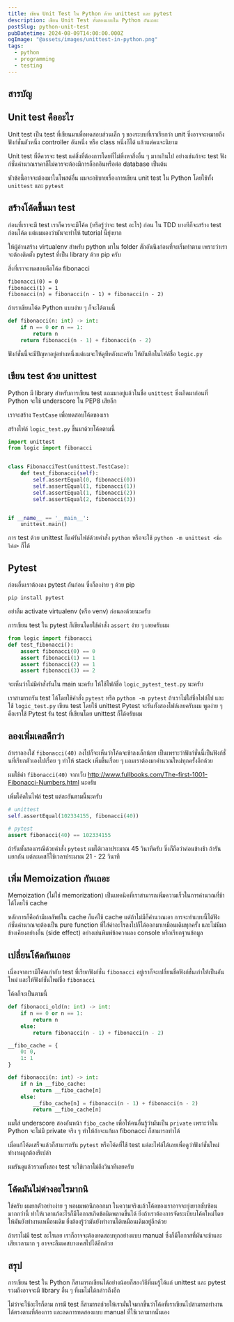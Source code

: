 ```yaml
---
title: เขียน Unit Test ใน Python ด้วย unittest และ pytest
description: เขียน Unit Test ทั้งสองแบบใน Python กันเถอะ
postSlug: python-unit-test
pubDatetime: 2024-08-09T14:00:00.000Z
ogImage: "@assets/images/unittest-in-python.png"
tags:
  - python
  - programming
  - testing
---
```


## สารบัญ

## Unit test คืออะไร

Unit test เป็น test ที่เขียนมาเพื่อทดสอบส่วนเล็ก ๆ ของระบบที่เราเรียกว่า unit ซึ่งอาจจะหมายถึงฟังก์ชั่นตัวหนึ่ง controller อันหนึ่ง หรือ class หนึ่งก็ได้ แล้วแต่คนจะนิยาม

Unit test ที่ดีควรจะ test แค่สิ่งที่ต้องการโดยที่ไม่พึ่งหาสิ่งอื่น ๆ มากเกินไป อย่างเช่นถ้าจะ test ฟังก์ชั่นคำนวณราคาก็ไม่ควรจะต้องมีการล็อกอินหรือต่อ database เป็นต้น

หัวข้อนี้อาจจะต้องมาในโพสต์อื่น ผมจะอธิบายเรื่องการเขียน unit test ใน Python โดยใช้ทั้ง
`unittest` และ `pytest`

## สร้างโค้ดขึ้นมา test

ก่อนที่เราจะมี test เราก็ควรจะมีโค้ด (หรือรู้ว่าจะ test อะไร) ก่อน ใน TDD บางทีก็จะสร้าง test ก่อนโค้ด แต่ผมมองว่ามันจะทำให้ tutorial นี้ยุ่งยาก

ให้ผู้อ่านสร้าง virtualenv สำหรับ python มาใน folder สักอันนึงก่อนที่จะเริ่มทำตาม เพราะว่าเราจะต้องติดตั้ง pytest ที่เป็น library ด้วย pip ครับ

สิ่งที่เราจะทดสอบคือโค้ด fibonacci

```md
fibonacci(0) = 0
fibonacci(1) = 1
fibonacci(n) = fibonacci(n - 1) + fibonacci(n - 2)
```

ถ้าเราเขียนโค้ด Python แบบง่าย ๆ ก็จะได้ตามนี้

```python
def fibonacci(n: int) -> int:
    if n == 0 or n == 1:
        return n
    return fibonacci(n - 1) + fibonacci(n - 2)
```

ฟังก์ชั่นนี้จะมีปัญหาอยู่อย่างหนึ่งแต่ผมจะให้ดูทีหลังนะครับ ให้บันทึกในไฟล์ชื่อ `logic.py`

## เขียน test ด้วย unittest

Python มี library สำหรับการเขียน test แถมมาอยู่แล้วในชื่อ `unittest` ซึ่งเกิดมาก่อนที่ Python จะใช้ underscore ใน PEP8 เสียอีก

เราจะสร้าง `TestCase` เพื่อทดสอบโค้ดของเรา

สร้างไฟล์ `logic_test.py` ขึ้นมาด้วยโค้ดตามนี้

```python
import unittest
from logic import fibonacci


class FibonacciTest(unittest.TestCase):
    def test_fibonacci(self):
        self.assertEqual(0, fibonacci(0))
        self.assertEqual(1, fibonacci(1))
        self.assertEqual(1, fibonacci(2))
        self.assertEqual(2, fibonacci(3))


if __name__ == '__main__':
    unittest.main()
```

การ test ด้วย unittest ก็แค่รันไฟล์ด้วยคำสั่ง `python` หรือจะใช้ `python -m unittest <ชื่อไฟล์>` ก็ได้

## Pytest

ก่อนอื่นเราต้องลง pytest กันก่อน ซึ่งก็ลงง่าย ๆ ด้วย pip

```sh
pip install pytest
```

อย่าลืม activate virtualenv (หรือ venv) ก่อนลงด้วยนะครับ

การเขียน test ใน pytest ก็เขียนโดยใช้คำสั่ง `assert` ง่าย ๆ เลยครับผม

```python
from logic import fibonacci
def test_fibonacci():
    assert fibonacci(0) == 0
    assert fibonacci(1) == 1
    assert fibonacci(2) == 1
    assert fibonacci(3) == 2
```

จะเห็นว่าไม่มีคำสั่งรันใน main นะครับ ให้ใช้ไฟล์ชื่อ `logic_pytest_test.py` นะครับ

เราสามารถรัน test ได้โดยใช้คำสั่ง `pytest` หรือ `python -m pytest` ถ้าเราไม่ใส่ชื่อไฟล์ไป และใช้ `logic_test.py` เขียน test โดยใช้ unittest Pytest จะรันทั้งสองไฟล์เลยครับผม พูดง่าย ๆ คือเราใช้ Pytest รัน test ที่เขียนโดย unittest ก็ได้ครับผม

## ลองเพิ่มเคสดีกว่า

ถ้าเราลองใส่ `fibonacci(40)` ลงไปก็จะเห็นว่าโค้ดจะช้าลงเล็กน้อย เป็นเพราะว่าฟังก์ชั่นนี้เป็นฟังก์ชั่นที่เรียกตัวเองไปเรื่อย ๆ ทำให้ stack เพิ่มขึ้นเรื่อย ๆ แถมเราต้องมาคำนวณใหม่ทุกครั้งอีกด้วย

ผมใช้ค่า `fibonacci(40)` จากเว็บ http://www.fullbooks.com/The-first-1001-Fibonacci-Numbers.html นะครับ

เพิ่มโค้ดในไฟล์ test แต่ละอันตามนี้นะครับ

```python
# unittest
self.assertEqual(102334155, fibonacci(40))

# pytest
assert fibonacci(40) == 102334155
```

ถ้ารันทั้งสองกรณีด้วยคำสั่ง `pytest` ผมได้เวลาประมาณ 45 วินาทีครับ ซึ่งก็ถือว่าค่อนข้างช้า ถ้ารันแยกกัน แต่ละเคสก็ใช้เวลาประมาณ 21 - 22 วินาที

## เพิ่ม Memoization กันเถอะ

Memoization (ไม่ใช่ memorization) เป็นเทคนิคที่เราสามารถเพิ่มความเร็วในการคำนวณที่ช้าได้โดยใช้ cache

หลักการก็คือถ้ามีผลลัพธ์ใน cache ก็แค่ใช้ cache แต่ถ้าไม่มีก็คำนวณเอา การจะทำแบบนี้ได้ฟังก์ชั่นคำนวณจะต้องเป็น pure function ที่ใส่ค่าอะไรลงไปก็ได้ออกมาเหมือนเดิมทุกครั้ง และไม่มีผลข้างเคียงอย่างอื่น (side effect) อย่างเช่นพิมพ์ข้อความลง console หรือเรียกฐานข้อมูล

## เปลี่ยนโค้ดกันเถอะ

เนื่องจากเรามีโค้ดเก่ากับ test ที่เรียกฟังก์ชั่น `fibonacci` อยู่เราก็จะเปลี่ยนชื่อฟังก์ชั่นเก่าให้เป็นอันใหม่ และให้ฟังก์ชั่นใหม่ชื่อ `fibonacci`

โค้ดก็จะเป็นตามนี้

```python
def fibonacci_old(n: int) -> int:
    if n == 0 or n == 1:
        return n
    else:
        return fibonacci(n - 1) + fibonacci(n - 2)

__fibo_cache = {
    0: 0,
    1: 1
}

def fibonacci(n: int) -> int:
    if n in __fibo_cache:
        return __fibo_cache[n]
    else:
        __fibo_cache[n] = fibonacci(n - 1) + fibonacci(n - 2)
        return __fibo_cache[n]
```

ผมใส่ underscore สองอันหน้า `fibo_cache` เพื่อให้คนอื่นรู้ว่ามันเป็น `private` เพราะว่าใน Python จะไม่มี private จริง ๆ ทำให้ถ้าจะแก้ผล fibonacci ก็สามารถทำได้

เมื่อแก้โค้ดเสร็จแล้วก็สามารถรัน `pytest` หรือโค้ดที่ใช้ test แต่ละไฟล์ได้เลยเพื่อดูว่าฟังก์ชั่นใหม่ทำงานถูกต้องรึเปล่า

ผมรันดูแล้วรวมทั้งสอง test จะใช้เวลาไม่ถึงวินาทีเลยครับ

## โค้ดมันไม่ต่างอะไรมากนิ

ใช่ครับ ผมยกตัวอย่างง่าย ๆ พอผมพอนึกออกมา ในความจริงแล้วโค้ดของเราอาจจะยุ่งยากซับซ้อนมากกว่านี้ ทำให้เวลาแก้อะไรก็มีโอกาสเกิดข้อผิดพลาดขึ้นได้ ยิ่งถ้าเราต้องการจัดระเบียบโค้ดใหม่โดยให้มันยังทำงานเหมือนเดิม ยิ่งต้องรู้ว่ามันยังทำงานได้เหมือนเดิมอยู่อีกด้วย

ถ้าเราไม่มี test อะไรเลย เราก็อาจจะต้องทดสอบทุกอย่างแบบ manual ซึ่งก็มีโอกาสที่มันจะช้าและเสียเวลามาก ๆ อาจจะลืมเคสบางเคสไปได้อีกด้วย

## สรุป

การเขียน test ใน Python ก็สามารถเขียนได้อย่างน้อยก็สองวิธีที่ผมรู้ได้แก่
unittest และ pytest รวมถึงอาจจะมี library อื่น ๆ ที่ผมไม่ได้กล่าวถึงอีก

ไม่ว่าจะใช้อะไรก็ตาม การมี test ก็สามารถช่วยให้เรามั่นใจมากขึ้นว่าโค้ดที่เราเขียนไปสามารถทำงานได้ตรงตามที่ต้องการ และลดการทดสองแบบ manual ที่ใช้เวลามากนั่นเอง
